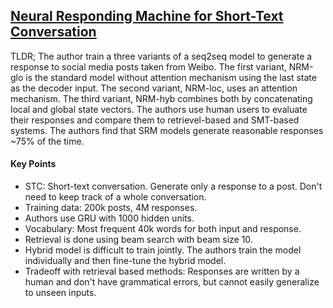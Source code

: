 ## [Neural Responding Machine for Short-Text Conversation](http://arxiv.org/abs/1503.02364)

TLDR; The author train a three variants of a seq2seq model to generate a response to social media posts taken from Weibo. The first variant, NRM-glo is the standard model without attention mechanism using the last state as the decoder input. The second variant, NRM-loc, uses an attention mechanism. The third variant, NRM-hyb combines both by concatenating local and global state vectors. The authors use human users to evaluate their responses and compare them to retrievel-based and SMT-based systems. The authors find that SRM models generate reasonable responses ~75% of the time.

#### Key Points

- STC: Short-text conversation. Generate only a response to a post. Don't need to keep track of a whole conversation.
- Training data: 200k posts, 4M responses.
- Authors use GRU with 1000 hidden units. 
- Vocabulary: Most frequent 40k words for both input and response.
- Retrieval is done using beam search with beam size 10.
- Hybrid model is difficult to train jointly. The authors train the model individually and then fine-tune the hybrid model.
- Tradeoff with retrieval based methods: Responses are written by a human and don't have grammatical errors, but cannot easily generalize to unseen inputs.